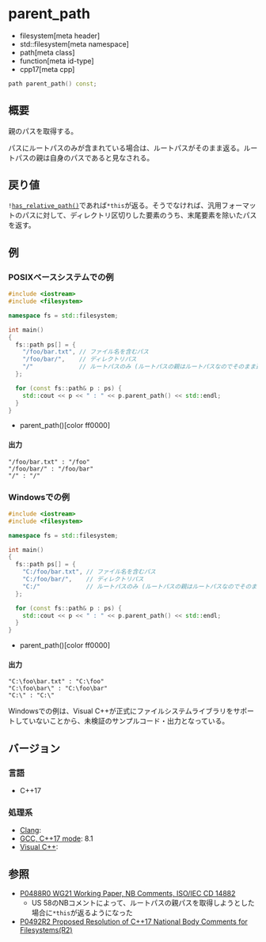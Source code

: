 # parent_path
* filesystem[meta header]
* std::filesystem[meta namespace]
* path[meta class]
* function[meta id-type]
* cpp17[meta cpp]

```cpp
path parent_path() const;
```

## 概要
親のパスを取得する。

パスにルートパスのみが含まれている場合は、ルートパスがそのまま返る。ルートパスの親は自身のパスであると見なされる。


## 戻り値
`!`[`has_relative_path()`](has_relative_path.md)であれば`*this`が返る。そうでなければ、汎用フォーマットのパスに対して、ディレクトリ区切りした要素のうち、末尾要素を除いたパスを返す。


## 例
### POSIXベースシステムでの例
```cpp example
#include <iostream>
#include <filesystem>

namespace fs = std::filesystem;

int main()
{
  fs::path ps[] = {
    "/foo/bar.txt", // ファイル名を含むパス
    "/foo/bar/",    // ディレクトリパス
    "/"             // ルートパスのみ (ルートパスの親はルートパスなのでそのまま返る)
  };

  for (const fs::path& p : ps) {
    std::cout << p << " : " << p.parent_path() << std::endl;
  }
}
```
* parent_path()[color ff0000]

#### 出力
```
"/foo/bar.txt" : "/foo"
"/foo/bar/" : "/foo/bar"
"/" : "/"
```


### Windowsでの例
```cpp example
#include <iostream>
#include <filesystem>

namespace fs = std::filesystem;

int main()
{
  fs::path ps[] = {
    "C:/foo/bar.txt", // ファイル名を含むパス
    "C:/foo/bar/",    // ディレクトリパス
    "C:/"             // ルートパスのみ (ルートパスの親はルートパスなのでそのまま返る)
  };

  for (const fs::path& p : ps) {
    std::cout << p << " : " << p.parent_path() << std::endl;
  }
}
```
* parent_path()[color ff0000]

#### 出力
```
"C:\foo\bar.txt" : "C:\foo"
"C:\foo\bar\" : "C:\foo\bar"
"C:\" : "C:\"
```

Windowsでの例は、Visual C++が正式にファイルシステムライブラリをサポートしていないことから、未検証のサンプルコード・出力となっている。


## バージョン
### 言語
- C++17

### 処理系
- [Clang](/implementation.md#clang):
- [GCC, C++17 mode](/implementation.md#gcc): 8.1
- [Visual C++](/implementation.md#visual_cpp):


## 参照
- [P0488R0 WG21 Working Paper, NB Comments, ISO/IEC CD 14882](http://www.open-std.org/jtc1/sc22/wg21/docs/papers/2016/p0488r0.pdf)
    - US 58のNBコメントによって、ルートパスの親パスを取得しようとした場合に`*this`が返るようになった
- [P0492R2 Proposed Resolution of C++17 National Body Comments for Filesystems(R2)](http://www.open-std.org/jtc1/sc22/wg21/docs/papers/2017/p0492r2.html)
